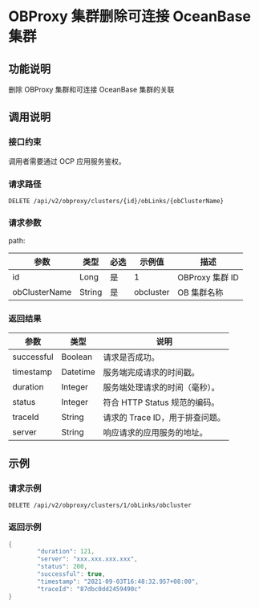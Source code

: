 OBProxy 集群删除可连接 OceanBase 集群 
=================================================



功能说明 
-------------------------

删除 OBProxy 集群和可连接 OceanBase 集群的关联

调用说明 
-------------------------

### 接口约束 

调用者需要通过 OCP 应用服务鉴权。

### 请求路径 

`DELETE /api/v2/obproxy/clusters/{id}/obLinks/{obClusterName}`

### 请求参数 

path:


|      参数       |   类型   | 必选 |    示例值    |      描述       |
|---------------|--------|----|-----------|---------------|
| id            | Long   | 是  | 1         | OBProxy 集群 ID |
| obClusterName | String | 是  | obcluster | OB 集群名称       |



### 返回结果 



|     参数     |    类型    |          说明           |
|------------|----------|-----------------------|
| successful | Boolean  | 请求是否成功。               |
| timestamp  | Datetime | 服务端完成请求的时间戳。          |
| duration   | Integer  | 服务端处理请求的时间（毫秒）。       |
| status     | Integer  | 符合 HTTP Status 规范的编码。 |
| traceId    | String   | 请求的 Trace ID，用于排查问题。  |
| server     | String   | 响应请求的应用服务的地址。         |



示例 
-----------------------

### 请求示例 

`DELETE /api/v2/obproxy/clusters/1/obLinks/obcluster`

### 返回示例 

```java
{
        "duration": 121,
        "server": "xxx.xxx.xxx.xxx",
        "status": 200,
        "successful": true,
        "timestamp": "2021-09-03T16:48:32.957+08:00",
        "traceId": "87dbc0dd2459490c"
}
```


